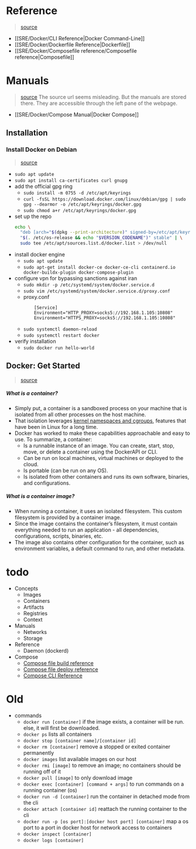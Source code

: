 # Reference
> [source](https://docs.docker.com/reference/)

* [[SRE/Docker/CLI Reference|Docker Command-Line]]
* [[SRE/Docker/Dockerfile Reference|Dockerfile]]
* [[SRE/Docker/Composefile reference/Composefile reference|Composefile]]

# Manuals
> [source](https://docs.docker.com/desktop/)
> The source url seems misleading. But the manuals are stored there. They are accessible through the left pane of the webpage.

* [[SRE/Docker/Compose Manual|Docker Compose]]

## Installation

### Install Docker on Debian
> [source](https://docs.docker.com/engine/install/debian/)
* `sudo apt update`
* `sudo apt install ca-certificates curl gnupg`
* add the official gpg ring
	* `sudo install -m 0755 -d /etc/apt/keyrings`
	* `curl -fsSL https://download.docker.com/linux/debian/gpg | sudo gpg --dearmor -o /etc/apt/keyrings/docker.gpg`
	* `sudo chmod a+r /etc/apt/keyrings/docker.gpg`
* set up the repo
	```sh
	echo \
	  "deb [arch="$(dpkg --print-architecture)" signed-by=/etc/apt/keyrings/docker.gpg] https://download.docker.com/linux/debian \
	  "$(. /etc/os-release && echo "$VERSION_CODENAME")" stable" | \
	  sudo tee /etc/apt/sources.list.d/docker.list > /dev/null
	```
* install docker engine
	* `sudo apt update`
	* `sudo apt-get install docker-ce docker-ce-cli containerd.io docker-buildx-plugin docker-compose-plugin`
* configure vpn for bypassing sanctions against iran
	* `sudo mkdir -p /etc/systemd/system/docker.service.d`
	* `sudo vim /etc/systemd/system/docker.service.d/proxy.conf`
	* proxy.conf
		```
			[Service]
			Environment="HTTP_PROXY=socks5://192.168.1.105:10808"
			Environment="HTTPS_PROXY=socks5://192.168.1.105:10808"
		```
	* `sudo systemctl daemon-reload`
	* `sudo systemctl restart docker`
* verify installation
	* `sudo docker run hello-world`

## Docker: Get Started
> [source](https://docs.docker.com/get-started/)

##### What is a container?
* Simply put, a container is a sandboxed process on your machine that is isolated from all other processes on the host machine.
* That isolation leverages [kernel namespaces and cgroups](https://medium.com/@saschagrunert/demystifying-containers-part-i-kernel-space-2c53d6979504), features that have been in Linux for a long time.
* Docker has worked to make these capabilities approachable and easy to use. To summarize, a container:
	* Is a runnable instance of an image. You can create, start, stop, move, or delete a container using the DockerAPI or CLI.
	* Can be run on local machines, virtual machines or deployed to the cloud.
	* Is portable (can be run on any OS).
	* Is isolated from other containers and runs its own software, binaries, and configurations.

##### What is a container image?
* When running a container, it uses an isolated filesystem. This custom filesystem is provided by a container image.
* Since the image contains the container’s filesystem, it must contain everything needed to run an application - all dependencies, configurations, scripts, binaries, etc.
* The image also contains other configuration for the container, such as environment variables, a default command to run, and other metadata.

# todo
* Concepts
	* Images
	* Containers
	* Artifacts
	* Registries
	* Context
* Manuals
	* Networks
	* Storage
* Reference
	* Daemon (dockerd)
* Compose
	* [Compose file build reference](https://docs.docker.com/compose/compose-file/build/)
	* [Compose file deploy reference](https://docs.docker.com/compose/compose-file/deploy/)
	* [Compose CLI Reference](https://docs.docker.com/compose/reference/)

# Old
* commands
	- `docker run [container]`
	  if the image exists, a container will be run. else, it will first be downloaded.
	- `docker ps`
	  lists all containers
	- `docker stop [container name]/[container id]`
	- `docker rm [container]`
	  remove a stopped or exited container permanently
	- `docker images`
	  list available images on our host
	- `docker rmi [image]`
	  to remove an image; no containers should be running off of it
	- `docker pull [image]`
	  to only download image
	- `docker exec [container] [command + args]`
	  to run commands on a running container (os)
	- `docker run -d [container]`
	  run the container in detached mode from the cli
	- `docker attach [container id]`
	  reattach the running container to the cli
	- `docker run -p [os port]:[docker host port] [container]`
	  map a os port to a port in docker host for network access to containers
	- `docker inspect [container]`
	- `docker logs [container]`